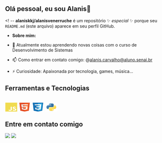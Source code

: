 ## Olá pessoal, eu sou Alanis👋
<! --
**alaniskkj/alanisvenerruche** é um repositório ✨ _especial_ ✨ porque seu `README.md` (este arquivo) aparece em seu perfil GitHub.
- **Sobre mim:**
  
- 🌱 Atualmente estou aprendendo novas coisas com o curso de Desenvolvimento de Sistemas
- 📫 Como entrar em contato comigo: @alanis.carvalho@aluno.senai.br
- ⚡ Curiosidade: Apaixonada por tecnologia, games, música...

## Ferramentas e Tecnologias
<div style="display: inline_block"><br>
  <img align="center" alt="Alanis-Js" height="30" width="40" src="https://raw.githubusercontent.com/devicons/devicon/master/icons/javascript/javascript-plain.svg">
  <img align="center" alt="Alanis-HTML" height="30" width="40" src="https://raw.githubusercontent.com/devicons/devicon/master/icons/html5/html5-original.svg">
  <img align="center" alt="Alanis-CSS" height="30" width="40" src="https://raw.githubusercontent.com/devicons/devicon/master/icons/css3/css3-original.svg">
  <img align="center" alt="Alanis-Python" height="30" width="40" src="https://raw.githubusercontent.com/devicons/devicon/master/icons/python/python-original.svg">
</div>

## Entre em contato comigo
<a href="https://www.instagram.com/alanisskj_/" target="_blank"><img src="https://img.shields.io/badge/-Instagram-%23E4405F?style=for-the-badge&logo=instagram&logoColor=white" target="_blank"></a>
<a href = "alanis.carvalho@aluno.senai.br"><img src="https://img.shields.io/badge/-Gmail-%23333?style=for-the-badge&logo=gmail&logoColor=white" target="_blank"></a>
